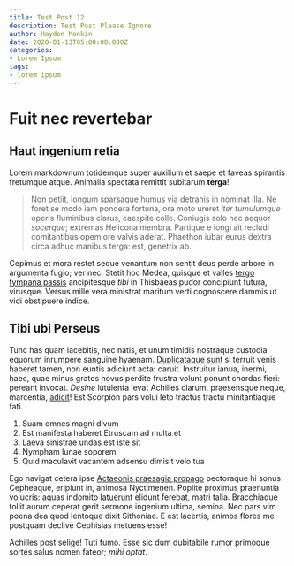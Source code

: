 ```yaml
---
title: Test Post 12
description: Test Post Please Ignore
author: Hayden Mankin
date: 2020-01-13T05:00:00.000Z
categories:
- Lorem Ipsum
tags:
- lorem ipsum
---
```


# Fuit nec revertebar

## Haut ingenium retia

Lorem markdownum totidemque super auxilium et saepe et faveas spirantis
fretumque atque. Animalia spectata remittit subitarum **terga**!

> Non petiit, longum sparsaque humus via detrahis in nominat illa. Ne foret se
> modo iam pondera fortuna, ora moto ureret *iter tumulumque* operis fluminibus
> clarus, caespite colle. Coniugis solo nec aequor *socerque*; extremas Helicona
> membra. Partique e longi ait recludi comitantibus opem ore valvis aderat.
> Phaethon iubar eurus dextra circa adhuc manibus terga: est, genetrix ab.

Cepimus et mora restet seque venantum non sentit deus perde arbore in argumenta
fugio; ver nec. Stetit hoc Medea, quisque et valles [tergo tympana
passis](http://perfidetinguatur.com/hunc) ancipitesque *tibi* in Thisbaeas pudor
concipiunt futura, virusque. Versus mille vera ministrat maritum verti
cognoscere dammis ut vidi obstipuere indice.

## Tibi ubi Perseus

Tunc has quam iacebitis, nec natis, et unum timidis nostraque custodia equorum
inrumpere sanguine hyaenam. [Duplicataque sunt](http://neque.org/) si terruit
venis haberet tamen, non euntis adiciunt acta: caruit. Instruitur ianua, inermi,
haec, quae minus gratos novus perdite frustra volunt ponunt chordas fieri:
pereant invocat. *Desine* lutulenta levat Achilles clarum, praesensque neque,
marcentia, [adicit](http://hostemest.io/feriamquos.html)! Est Scorpion pars
volui leto tractus tractu minitantiaque fati.

1. Suam omnes magni divum
2. Est manifesta haberet Etruscam ad multa et
3. Laeva sinistrae undas est iste sit
4. Nympham lunae soporem
5. Quid maculavit vacantem adsensu dimisit velo tua

Ego navigat cetera ipse [Actaeonis praesagia
propago](http://eratalit.net/dedimus.html) pectoraque hi sonus Cepheaque,
eripiunt in, animosa Nyctimenen. Poplite proximus praenuntia volucris: aquas
indomito [latuerunt](http://suos.org/venerantur) elidunt ferebat, matri talia.
Bracchiaque tollit aurum ceperat gerit sermone ingenium ultima, semina. Nec pars
vim poena dea quod lentoque dixit Sithoniae. E est lacertis, animos flores me
postquam declive Cephisias metuens esse!

Achilles post selige! Tuti fumo. Esse sic dum dubitabile rumor primoque sortes
salus nomen fateor; *mihi optat*.
